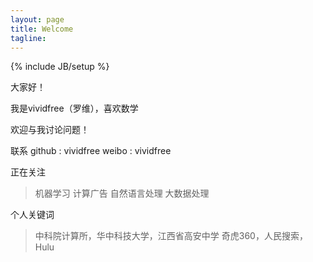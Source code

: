 ```yaml
---
layout: page
title: Welcome
tagline: 
---
```

{% include JB/setup %}

大家好！

我是vividfree（罗维），喜欢数学

欢迎与我讨论问题！

联系
github : vividfree
weibo  : vividfree

正在关注
> 机器学习
> 计算广告
> 自然语言处理
> 大数据处理

个人关键词
> 中科院计算所，华中科技大学，江西省高安中学
> 奇虎360，人民搜索，Hulu
